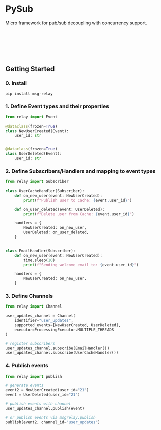 # PySub

Micro framework for pub/sub decoupling with concurrency support.

\
&nbsp;

\
&nbsp;

## Getting Started

### 0. Install

```bash
pip install msg-relay
```

### 1. Define Event types and their properties

```python
from relay import Event

@dataclass(frozen=True)
class NewUserCreated(Event):
    user_id: str


@dataclass(frozen=True)
class UserDeleted(Event):
    user_id: str
```

### 2. Define Subscribers/Handlers and mapping to event types

```python
from relay import Subscriber

class UserCacheHandler(Subscriber):
    def on_new_user(event: NewUserCreated):
        print(f"Publish user to Cache: {event.user_id}")

    def on_user_deleted(event: UserDeleted):
        print(f"Delete user from Cache: {event.user_id}")

    handlers = {
        NewUserCreated: on_new_user,
        UserDeleted: on_user_deleted,
    }


class EmailHandler(Subscriber):
    def on_new_user(event: NewUserCreated):
        time.sleep(10)
        print(f"Sending welcome email to: {event.user_id}")

    handlers = {
        NewUserCreated: on_new_user,
    }
```

### 3. Define Channels

```python
from relay import Channel

user_updates_channel = Channel(
    identifier="user_updates",
    supported_events=[NewUserCreated, UserDeleted],
    executor=ProcessingExecutor.MULTIPLE_THREADS
)

# register subscribers
user_updates_channel.subscribe(EmailHandler())
user_updates_channel.subscribe(UserCacheHandler())
```

### 4. Publish events

```python
from relay import publish

# generate events
event2 = NewUserCreated(user_id="21")
event = UserDeleted(user_id="21")

# publish events with channel
user_updates_channel.publish(event)

# or publish events via msgrelay.publish
publish(event2, channel_id="user_updates")
```
